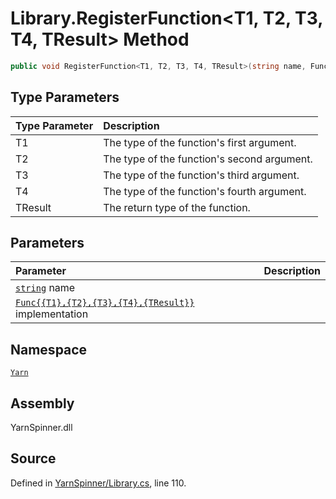 <!-- This file was generated by a tool. Do not edit this file by hand. -->

# Library.RegisterFunction<T1, T2, T3, T4, TResult> Method


```csharp
public void RegisterFunction<T1, T2, T3, T4, TResult>(string name, Func<T1, T2, T3, T4, TResult> implementation)
```

## Type Parameters
|Type Parameter|Description|
|:---|:---|
|T1|The type of the function's first argument.|
|T2|The type of the function's second argument.|
|T3|The type of the function's third argument.|
|T4|The type of the function's fourth argument.|
|TResult|The return type of the function.|
## Parameters
|Parameter|Description|
|:---|:---|
|[`string`](https://docs.microsoft.com/dotnet/api/System.String) name||
|[`Func{{T1},{T2},{T3},{T4},{TResult}}`](https://docs.microsoft.com/dotnet/api/System.Func{{T1},{T2},{T3},{T4},{TResult}}) implementation||


## Namespace
[`Yarn`](/api/csharp/yarn/README.md)

## Assembly
YarnSpinner.dll

## Source
Defined in [YarnSpinner/Library.cs](https://github.com/YarnSpinnerTool/YarnSpinner//blob/develop/YarnSpinner/Library.cs#L110), line 110.

